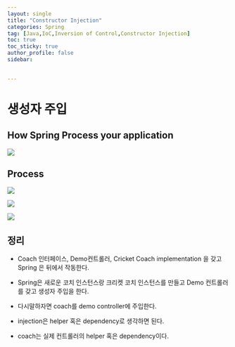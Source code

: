 ```yaml
---
layout: single
title: "Constructor Injection"
categories: Spring
tag: [Java,IoC,Inversion of Control,Constructor Injection]
toc: true
toc_sticky: true
author_profile: false
sidebar:
  

---
```


# 생성자 주입

## How Spring Process your application

![](https://i.imgur.com/tgtXouK.png)


## Process

![](https://i.imgur.com/SXulJYY.png)

![](https://i.imgur.com/Ntiwvkk.png)

![](https://i.imgur.com/LBzytSD.png)


## 정리

- Coach 인터페이스, Demo컨트롤러, Cricket Coach implementation 을 갖고 Spring 은 뒤에서 작동한다.

- Spring은 새로운 코치 인스턴스랑 크리켓 코치 인스턴스를 만들고 Demo 컨트롤러를 갖고 생성자 주입을 한다.

- 다시말하자면 coach를 demo controller에 주입한다.

- injection은 helper 혹은 dependency로 생각하면 된다.

- coach는 실제 컨트롤러의 helper 혹은 dependency이다.
